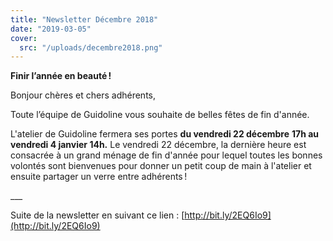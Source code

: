 ```yaml
---
title: "Newsletter Décembre 2018"
date: "2019-03-05"
cover:
  src: "/uploads/decembre2018.png"
---
```


**Finir l’année en beauté !**

Bonjour chères et chers adhérents,

Toute l’équipe de Guidoline vous souhaite de belles fêtes de fin d'année.

L'atelier de Guidoline fermera ses portes **du vendredi 22 décembre** **17h au vendredi 4 janvier 14h.** Le vendredi 22 décembre, la dernière heure est consacrée  à un grand ménage de fin d'année pour lequel toutes les bonnes volontés sont bienvenues pour donner un petit coup de main à l'atelier et ensuite partager un verre entre adhérents !

\_\_\_

Suite de la newsletter en suivant ce lien : [http://bit.ly/2EQ6Io9](http://bit.ly/2EQ6Io9)
